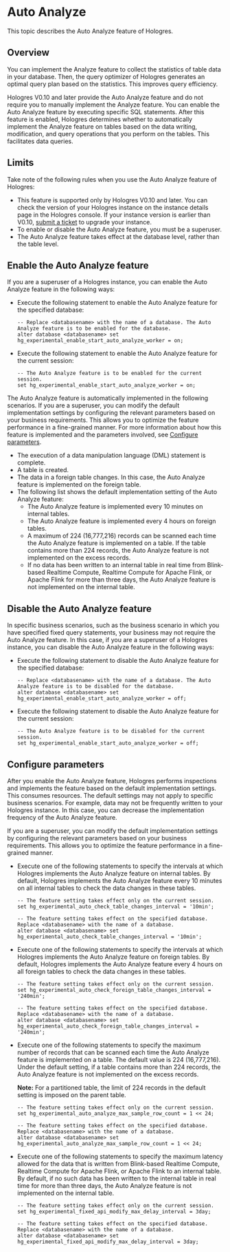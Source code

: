 # Auto Analyze

This topic describes the Auto Analyze feature of Hologres.

## Overview

You can implement the Analyze feature to collect the statistics of table data in your database. Then, the query optimizer of Hologres generates an optimal query plan based on the statistics. This improves query efficiency.

Hologres V0.10 and later provide the Auto Analyze feature and do not require you to manually implement the Analyze feature. You can enable the Auto Analyze feature by executing specific SQL statements. After this feature is enabled, Hologres determines whether to automatically implement the Analyze feature on tables based on the data writing, modification, and query operations that you perform on the tables. This facilitates data queries.

## Limits

Take note of the following rules when you use the Auto Analyze feature of Hologres:

-   This feature is supported only by Hologres V0.10 and later. You can check the version of your Hologres instance on the instance details page in the Hologres console. If your instance version is earlier than V0.10, [submit a ticket](https://workorder-intl.console.aliyun.com/) to upgrade your instance.
-   To enable or disable the Auto Analyze feature, you must be a superuser.
-   The Auto Analyze feature takes effect at the database level, rather than the table level.

## Enable the Auto Analyze feature

If you are a superuser of a Hologres instance, you can enable the Auto Analyze feature in the following ways:

-   Execute the following statement to enable the Auto Analyze feature for the specified database:

    ```
    -- Replace <databasename> with the name of a database. The Auto Analyze feature is to be enabled for the database.
    alter database <databasename> set hg_experimental_enable_start_auto_analyze_worker = on;
    ```

-   Execute the following statement to enable the Auto Analyze feature for the current session:

    ```
    -- The Auto Analyze feature is to be enabled for the current session.
    set hg_experimental_enable_start_auto_analyze_worker = on;
    ```


The Auto Analyze feature is automatically implemented in the following scenarios. If you are a superuser, you can modify the default implementation settings by configuring the relevant parameters based on your business requirements. This allows you to optimize the feature performance in a fine-grained manner. For more information about how this feature is implemented and the parameters involved, see [Configure parameters](#section_3kc_lvh_ttg).

-   The execution of a data manipulation language \(DML\) statement is complete.
-   A table is created.
-   The data in a foreign table changes. In this case, the Auto Analyze feature is implemented on the foreign table.
-   The following list shows the default implementation setting of the Auto Analyze feature:
    -   The Auto Analyze feature is implemented every 10 minutes on internal tables.
    -   The Auto Analyze feature is implemented every 4 hours on foreign tables.
    -   A maximum of 224 \(16,777,216\) records can be scanned each time the Auto Analyze feature is implemented on a table. If the table contains more than 224 records, the Auto Analyze feature is not implemented on the excess records.
    -   If no data has been written to an internal table in real time from Blink-based Realtime Compute, Realtime Compute for Apache Flink, or Apache Flink for more than three days, the Auto Analyze feature is not implemented on the internal table.

## Disable the Auto Analyze feature

In specific business scenarios, such as the business scenario in which you have specified fixed query statements, your business may not require the Auto Analyze feature. In this case, if you are a superuser of a Hologres instance, you can disable the Auto Analyze feature in the following ways:

-   Execute the following statement to disable the Auto Analyze feature for the specified database:

    ```
    -- Replace <databasename> with the name of a database. The Auto Analyze feature is to be disabled for the database.
    alter database <databasename> set hg_experimental_enable_start_auto_analyze_worker = off;
    ```

-   Execute the following statement to disable the Auto Analyze feature for the current session:

    ```
    -- The Auto Analyze feature is to be disabled for the current session.
    set hg_experimental_enable_start_auto_analyze_worker = off;
    ```


## Configure parameters

After you enable the Auto Analyze feature, Hologres performs inspections and implements the feature based on the default implementation settings. This consumes resources. The default settings may not apply to specific business scenarios. For example, data may not be frequently written to your Hologres instance. In this case, you can decrease the implementation frequency of the Auto Analyze feature.

If you are a superuser, you can modify the default implementation settings by configuring the relevant parameters based on your business requirements. This allows you to optimize the feature performance in a fine-grained manner.

-   Execute one of the following statements to specify the intervals at which Hologres implements the Auto Analyze feature on internal tables. By default, Hologres implements the Auto Analyze feature every 10 minutes on all internal tables to check the data changes in these tables.

    ```
    -- The feature setting takes effect only on the current session. 
    set hg_experimental_auto_check_table_changes_interval = '10min';
    
    -- The feature setting takes effect on the specified database. Replace <databasename> with the name of a database. 
    alter database <databasename> set hg_experimental_auto_check_table_changes_interval = '10min';
    ```

-   Execute one of the following statements to specify the intervals at which Hologres implements the Auto Analyze feature on foreign tables. By default, Hologres implements the Auto Analyze feature every 4 hours on all foreign tables to check the data changes in these tables.

    ```
    -- The feature setting takes effect only on the current session. 
    set hg_experimental_auto_check_foreign_table_changes_interval = '240min';
    
    -- The feature setting takes effect on the specified database. Replace <databasename> with the name of a database. 
    alter database <databasename> set hg_experimental_auto_check_foreign_table_changes_interval = '240min';
    ```

-   Execute one of the following statements to specify the maximum number of records that can be scanned each time the Auto Analyze feature is implemented on a table. The default value is 224 \(16,777,216\). Under the default setting, if a table contains more than 224 records, the Auto Analyze feature is not implemented on the excess records.

    **Note:** For a partitioned table, the limit of 224 records in the default setting is imposed on the parent table.

    ```
    -- The feature setting takes effect only on the current session. 
    set hg_experimental_auto_analyze_max_sample_row_count = 1 << 24;
    
    -- The feature setting takes effect on the specified database. Replace <databasename> with the name of a database. 
    alter database <databasename> set hg_experimental_auto_analyze_max_sample_row_count = 1 << 24;
    ```

-   Execute one of the following statements to specify the maximum latency allowed for the data that is written from Blink-based Realtime Compute, Realtime Compute for Apache Flink, or Apache Flink to an internal table. By default, if no such data has been written to the internal table in real time for more than three days, the Auto Analyze feature is not implemented on the internal table.

    ```
    -- The feature setting takes effect only on the current session. 
    set hg_experimental_fixed_api_modify_max_delay_interval = 3day;
    
    -- The feature setting takes effect on the specified database. Replace <databasename> with the name of a database. 
    alter database <databasename> set hg_experimental_fixed_api_modify_max_delay_interval = 3day;
    ```


